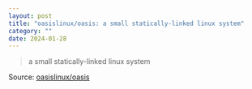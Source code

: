 ```yaml
---
layout: post
title: "oasislinux/oasis: a small statically-linked linux system"
category: ""
date: 2024-01-28
---
```


>a small statically-linked linux system

Source: [oasislinux/oasis](https://github.com/oasislinux/oasis)
